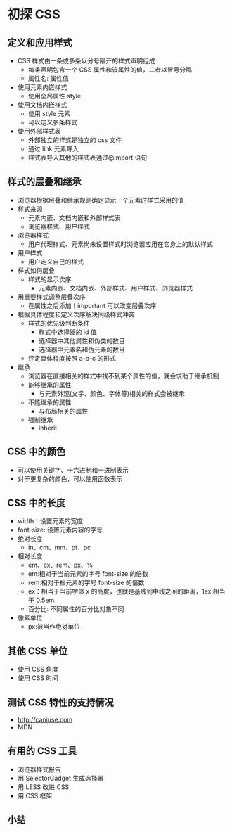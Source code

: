 # 初探 CSS

## 定义和应用样式

- CSS 样式由一条或多条以分号隔开的样式声明组成
  - 每条声明包含一个 CSS 属性和该属性的值，二者以冒号分隔
  - 属性名: 属性值
- 使用元素内嵌样式
  - 使用全局属性 style
- 使用文档内嵌样式
  - 使用 style 元素
  - 可以定义多条样式
- 使用外部样式表
  - 外部独立的样式是独立的 css 文件
  - 通过 link 元素导入
  - 样式表导入其他的样式表通过@import 语句

## 样式的层叠和继承

- 浏览器根据层叠和继承规则确定显示一个元素时样式采用的值
- 样式来源
  - 元素内嵌、文档内嵌和外部样式表
  - 浏览器样式、用户样式
- 浏览器样式
  - 用户代理样式、元素尚未设置样式时浏览器应用在它身上的默认样式
- 用户样式
  - 用户定义自己的样式
- 样式如何层叠
  - 样式的显示次序
    - 元素内嵌、文档内嵌、外部样式、用户样式、浏览器样式
- 用重要样式调整层叠次序
  - 在属性之后添加！important 可以改变层叠次序
- 根据具体程度和定义次序解决同级样式冲突
  - 样式的优先级判断条件
    - 样式中选择器的 id 值
    - 选择器中其他属性和伪类的数目
    - 选择器中元素名和伪元素的数目
  - 评定具体程度按照 a-b-c 的形式
- 继承
  - 浏览器在直接相关的样式中找不到某个属性的值，就会求助于继承机制
  - 能够继承的属性
    - 与元素外观(文字、颜色、字体等)相关的样式会被继承
  - 不能继承的属性
    - 与布局相关的属性
  - 强制继承
    - inherit

## CSS 中的颜色

- 可以使用关键字、十六进制和十进制表示
- 对于更复杂的颜色，可以使用函数表示

## CSS 中的长度

- width：设置元素的宽度
- font-size: 设置元素内容的字号
- 绝对长度
  - in、cm、mm、pt、pc
- 相对长度
  - em、ex、rem、px、%
  - em:相对于当前元素的字号 font-size 的倍数
  - rem:相对于根元素的字号 font-size 的倍数
  - ex：相当于当前字体 x 的高度，也就是基线到中线之间的距离，1ex 相当于 0.5em
  - 百分比: 不同属性的百分比对象不同
- 像素单位
  - px:被当作绝对单位

## 其他 CSS 单位

- 使用 CSS 角度
- 使用 CSS 时间

## 测试 CSS 特性的支持情况

- http://caniuse.com
- MDN

## 有用的 CSS 工具

- 浏览器样式报告
- 用 SelectorGadget 生成选择器
- 用 LESS 改进 CSS
- 用 CSS 框架

## 小结
